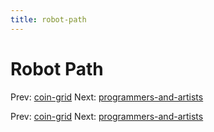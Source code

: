 ```yaml
---
title: robot-path
---
```




# Robot Path

Prev: [coin-grid](coin-grid.md) Next:
[programmers-and-artists](programmers-and-artists.md)

Prev: [coin-grid](coin-grid.md) Next:
[programmers-and-artists](programmers-and-artists.md)
